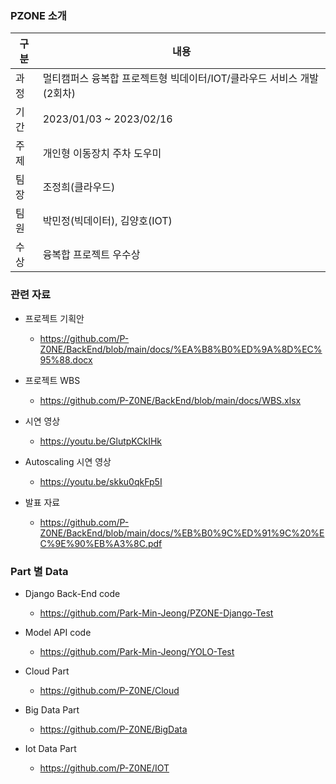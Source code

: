 

### PZONE 소개
| 구분  | 내용                                        |
|-----|-------------------------------------------|
| 과정  | 멀티캠퍼스 융복합 프로젝트형 빅데이터/IOT/클라우드 서비스 개발(2회차) |
| 기간  | 2023/01/03 ~ 2023/02/16                   |
| 주제  | 개인형 이동장치 주차 도우미                           |
| 팀장  | 조정희(클라우드)                                 |
| 팀원  | 박민정(빅데이터), 김양호(IOT)                       |
| 수상  | 융복합 프로젝트 우수상                              |


### 관련 자료
- 프로젝트 기획안
  - https://github.com/P-Z0NE/BackEnd/blob/main/docs/%EA%B8%B0%ED%9A%8D%EC%95%88.docx

- 프로젝트 WBS
  - https://github.com/P-Z0NE/BackEnd/blob/main/docs/WBS.xlsx

- 시연 영상   
  - https://youtu.be/GlutpKCkIHk

- Autoscaling 시연 영상
  - https://youtu.be/skku0qkFp5I

- 발표 자료
  - https://github.com/P-Z0NE/BackEnd/blob/main/docs/%EB%B0%9C%ED%91%9C%20%EC%9E%90%EB%A3%8C.pdf

### Part 별 Data   

- Django Back-End code 
  - https://github.com/Park-Min-Jeong/PZONE-Django-Test

- Model API code
  - https://github.com/Park-Min-Jeong/YOLO-Test
  
- Cloud Part
  - https://github.com/P-Z0NE/Cloud

- Big Data Part
  - https://github.com/P-Z0NE/BigData

- Iot Data Part
  - https://github.com/P-Z0NE/IOT
